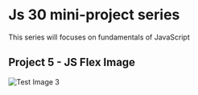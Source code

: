# Js 30 mini-project series

This series will focuses on fundamentals of JavaScript

## Project 5 - JS Flex Image

![Test Image 3](/preview.gif)

